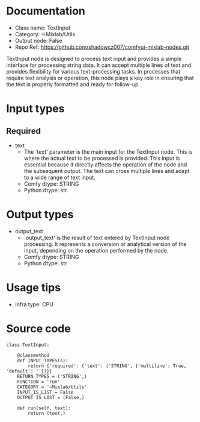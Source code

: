 # Documentation
- Class name: TextInput
- Category: ♾️Mixlab/Utils
- Output node: False
- Repo Ref: https://github.com/shadowcz007/comfyui-mixlab-nodes.git

TextInput node is designed to process text input and provides a simple interface for processing string data. It can accept multiple lines of text and provides flexibility for various text-processing tasks. In processes that require text analysis or operation, this node plays a key role in ensuring that the text is properly formatted and ready for follow-up.

# Input types
## Required
- text
    - The `text' parameter is the main input for the TextInput node. This is where the actual text to be processed is provided. This input is essential because it directly affects the operation of the node and the subsequent output. The text can cross multiple lines and adapt to a wide range of text input.
    - Comfy dtype: STRING
    - Python dtype: str

# Output types
- output_text
    - `output_text' is the result of text entered by TextInput node processing. It represents a conversion or analytical version of the input, depending on the operation performed by the node.
    - Comfy dtype: STRING
    - Python dtype: str

# Usage tips
- Infra type: CPU

# Source code
```
class TextInput:

    @classmethod
    def INPUT_TYPES(s):
        return {'required': {'text': ('STRING', {'multiline': True, 'default': ''})}}
    RETURN_TYPES = ('STRING',)
    FUNCTION = 'run'
    CATEGORY = '♾️Mixlab/Utils'
    INPUT_IS_LIST = False
    OUTPUT_IS_LIST = (False,)

    def run(self, text):
        return (text,)
```